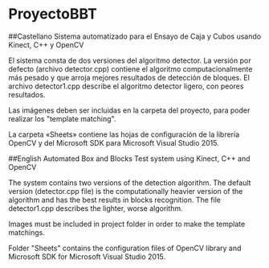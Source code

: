 # ProyectoBBT

##Castellano
Sistema automatizado para el Ensayo de Caja y Cubos usando Kinect, C++ y OpenCV

El sistema consta de dos versiones del algoritmo detector. La versión por defecto (archivo detector.cpp) contiene el algoritmo computacionalmente más pesado y que arroja mejores resultados de detección de bloques. El archivo detector1.cpp describe el algoritmo detector ligero, con peores resultados.

Las imágenes deben ser incluidas en la carpeta del proyecto, para poder realizar los "template matching".

La carpeta «Sheets» contiene las hojas de configuración de la librería OpenCV y del Microsoft SDK para Microsoft Visual Studio 2015.

##English
Automated Box and Blocks Test system using Kinect, C++ and OpenCV

The system contains two versions of the detection algorithm. The default version (detector.cpp file) is the computationally heavier version of the algorithm and has the best results in blocks recognition. The file detector1.cpp describes the lighter, worse algorithm.

Images must be included in project folder in order to make the template matchings.

Folder "Sheets" contains the configuration files of OpenCV library and Microsoft SDK for Microsoft Visual Studio 2015.
